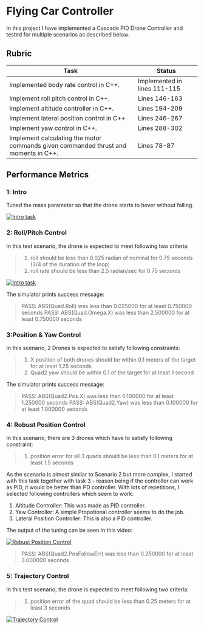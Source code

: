 # Flying Car Controller

In this project I have implemented a Cascade PID Drone Controller and tested for multiple scenarios as described below:

## Rubric

|Task | Status|
|----|---|
|Implemented body rate control in C++.| Implemented in lines 111-115|
|Implement roll pitch control in C++. | Lines 146-163|
|Implement altitude controller in C++.| Lines 194-209|
|Implement lateral position control in C++.| Lines 246-267|
|Implement yaw control in C++.| Lines 288-302|
|Implement calculating the motor commands given commanded thrust and moments in C++.| Lines 78-87|





## Performance Metrics

### 1: Intro
Tuned the mass parameter so that the drone starts to hover without falling.  


[![Intro task](https://img.youtube.com/vi/XK1lUQUWUyg/0.jpg)](https://www.youtube.com/watch?v=XK1lUQUWUyg)

### 2: Roll/Pitch Control 
 In this test scenario, the drone is expected to meet following two criteria:

> 1. roll should be less than 0.025 radian of nominal for 0.75 seconds (3/4 of the duration of the loop)
> 2. roll rate should be less than 2.5 radian/sec for 0.75 seconds


[![Intro task](https://img.youtube.com/vi/LN1lWt7Gq_c/0.jpg)](https://www.youtube.com/watch?v=LN1lWt7Gq_c)

The simulator prints success message: 

> PASS: ABS(Quad.Roll) was less than 0.025000 for at least 0.750000 seconds
> PASS: ABS(Quad.Omega.X) was less than 2.500000 for at least 0.750000 seconds

### 3:Position & Yaw Control 
 In this scenario, 2 Drones is expected to satisfy following constraints:

> 1. X position of both drones should be within 0.1 meters of the target for at least 1.25 seconds
> 2. Quad2 yaw should be within 0.1 of the target for at least 1 second


The simulator prints success message:
> PASS: ABS(Quad2.Pos.X) was less than 0.100000 for at least 1.250000 seconds
> PASS: ABS(Quad2.Yaw) was less than 0.100000 for at least 1.000000 seconds

### 4: Robust Position Control 
In this scenario, there are 3 drones which have to satisfy following constraint:

> 1. position error for all 3 quads should be less than 0.1 meters for at least 1.5 seconds

As the scenario is almost similar to Scenario 2 but more complex, I started with this task together with task 3 - reason being if the controller can work as PID, it would be better than PD controller. With lots of repetitions, I selected following controllers which seem to work:

1. Altitude Controller: This was made as PID controller. 
2. Yaw Controller: A simple Propotional controller seems to do the job. 
3. Lateral Position Controller: This is also a PID controller. 


The output of the tuning can be seen in this video:


[![Robust Position Control](https://img.youtube.com/vi/msplyM9kgJ0/0.jpg)](https://www.youtube.com/watch?v=msplyM9kgJ0)


> PASS: ABS(Quad2.PosFollowErr) was less than 0.250000 for at least 3.000000 seconds

### 5: Trajectory Control
In this test scenario, the drone is expected to meet following two criteria:

> 1. position error of the quad should be less than 0.25 meters for at least 3 seconds


[![Trajectory Control](https://img.youtube.com/vi/nSEoaaUf2YA/0.jpg)](https://www.youtube.com/watch?v=nSEoaaUf2YA)


